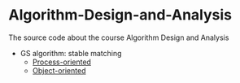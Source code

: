# Algorithm-Design-and-Analysis
The source code about the course Algorithm Design and Analysis

- GS algorithm: stable matching
	+ <a href="https://github.com/Spacebody/Algorithm-Design-and-Analysis/tree/master/GS%20stable%20matching/src%20in%20C">Process-oriented</a>
	+ <a href="https://github.com/Spacebody/Algorithm-Design-and-Analysis/tree/master/GS%20stable%20matching/src%20in%20C%2B%2B">Object-oriented</a>